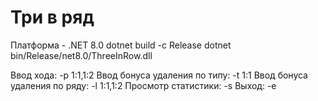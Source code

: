 # Три в ряд

Платформа - .NET 8.0
dotnet build -c Release
dotnet bin/Release/net8.0/ThreeInRow.dll

Ввод хода: -p 1:1,1:2
Ввод бонуса удаления по типу: -t 1:1
Ввод бонуса удаления по ряду: -l 1:1,1:2
Просмотр статистики: -s
Выход: -e
